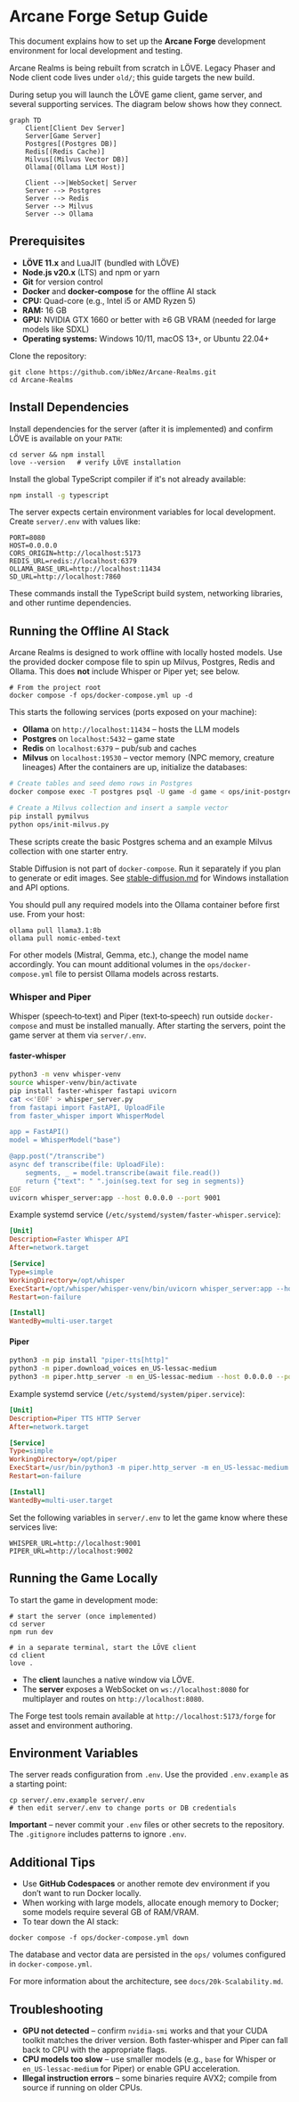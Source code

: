# Arcane Forge Setup Guide

This document explains how to set up the **Arcane Forge** development environment for local development and testing.

Arcane Realms is being rebuilt from scratch in LÖVE. Legacy Phaser and Node client code lives under `old/`; this guide targets the new build.

During setup you will launch the LÖVE game client, game server, and several supporting services.
The diagram below shows how they connect.

```mermaid
graph TD
    Client[Client Dev Server]
    Server[Game Server]
    Postgres[(Postgres DB)]
    Redis[(Redis Cache)]
    Milvus[(Milvus Vector DB)]
    Ollama[(Ollama LLM Host)]

    Client -->|WebSocket| Server
    Server --> Postgres
    Server --> Redis
    Server --> Milvus
    Server --> Ollama
```

## Prerequisites

- **LÖVE 11.x** and LuaJIT (bundled with LÖVE)
- **Node.js v20.x** (LTS) and npm or yarn
- **Git** for version control
- **Docker** and **docker‑compose** for the offline AI stack
- **CPU:** Quad-core (e.g., Intel i5 or AMD Ryzen 5)
- **RAM:** 16 GB
- **GPU:** NVIDIA GTX 1660 or better with ≥6 GB VRAM (needed for large models like SDXL)
- **Operating systems:** Windows 10/11, macOS 13+, or Ubuntu 22.04+

Clone the repository:

```
git clone https://github.com/ibNez/Arcane-Realms.git
cd Arcane-Realms
```

## Install Dependencies

Install dependencies for the server (after it is implemented) and confirm LÖVE is available on your `PATH`:

```
cd server && npm install
love --version   # verify LÖVE installation
```

Install the global TypeScript compiler if it's not already available:

```sh
npm install -g typescript
```

The server expects certain environment variables for local development. Create `server/.env` with values like:

```env
PORT=8080
HOST=0.0.0.0
CORS_ORIGIN=http://localhost:5173
REDIS_URL=redis://localhost:6379
OLLAMA_BASE_URL=http://localhost:11434
SD_URL=http://localhost:7860
```

These commands install the TypeScript build system, networking libraries, and other runtime dependencies.

## Running the Offline AI Stack

Arcane Realms is designed to work offline with locally hosted models. Use the provided docker compose file to spin up Milvus, Postgres, Redis and Ollama. This does **not** include Whisper or Piper yet; see below.

```
# From the project root
docker compose -f ops/docker-compose.yml up -d
```

This starts the following services (ports exposed on your machine):

- **Ollama** on `http://localhost:11434` – hosts the LLM models
- **Postgres** on `localhost:5432` – game state
- **Redis** on `localhost:6379` – pub/sub and caches
- **Milvus** on `localhost:19530` – vector memory (NPC memory, creature lineages)
After the containers are up, initialize the databases:

```sh
# Create tables and seed demo rows in Postgres
docker compose exec -T postgres psql -U game -d game < ops/init-postgres.sql

# Create a Milvus collection and insert a sample vector
pip install pymilvus
python ops/init-milvus.py
```

These scripts create the basic Postgres schema and an example Milvus collection with one starter entry.

Stable Diffusion is not part of `docker-compose`. Run it separately if you plan to generate or edit images. See [stable-diffusion.md](stable-diffusion.md) for Windows installation and API options.

You should pull any required models into the Ollama container before first use. From your host:

```
ollama pull llama3.1:8b
ollama pull nomic-embed-text
```

For other models (Mistral, Gemma, etc.), change the model name accordingly. You can mount additional volumes in the `ops/docker-compose.yml` file to persist Ollama models across restarts.

### Whisper and Piper

Whisper (speech‑to‑text) and Piper (text‑to‑speech) run outside `docker-compose` and must be installed manually. After starting the servers, point the game server at them via `server/.env`.

#### faster‑whisper

```sh
python3 -m venv whisper-venv
source whisper-venv/bin/activate
pip install faster-whisper fastapi uvicorn
cat <<'EOF' > whisper_server.py
from fastapi import FastAPI, UploadFile
from faster_whisper import WhisperModel

app = FastAPI()
model = WhisperModel("base")

@app.post("/transcribe")
async def transcribe(file: UploadFile):
    segments, _ = model.transcribe(await file.read())
    return {"text": " ".join(seg.text for seg in segments)}
EOF
uvicorn whisper_server:app --host 0.0.0.0 --port 9001
```

Example systemd service (`/etc/systemd/system/faster-whisper.service`):

```ini
[Unit]
Description=Faster Whisper API
After=network.target

[Service]
Type=simple
WorkingDirectory=/opt/whisper
ExecStart=/opt/whisper/whisper-venv/bin/uvicorn whisper_server:app --host 0.0.0.0 --port 9001
Restart=on-failure

[Install]
WantedBy=multi-user.target
```

#### Piper

```sh
python3 -m pip install "piper-tts[http]"
python3 -m piper.download_voices en_US-lessac-medium
python3 -m piper.http_server -m en_US-lessac-medium --host 0.0.0.0 --port 9002
```

Example systemd service (`/etc/systemd/system/piper.service`):

```ini
[Unit]
Description=Piper TTS HTTP Server
After=network.target

[Service]
Type=simple
WorkingDirectory=/opt/piper
ExecStart=/usr/bin/python3 -m piper.http_server -m en_US-lessac-medium --host 0.0.0.0 --port 9002
Restart=on-failure

[Install]
WantedBy=multi-user.target
```

Set the following variables in `server/.env` to let the game know where these services live:

```env
WHISPER_URL=http://localhost:9001
PIPER_URL=http://localhost:9002
```

## Running the Game Locally

To start the game in development mode:

``` 
# start the server (once implemented)
cd server
npm run dev

# in a separate terminal, start the LÖVE client
cd client
love .
```

- The **client** launches a native window via LÖVE.
- The **server** exposes a WebSocket on `ws://localhost:8080` for multiplayer and routes on `http://localhost:8080`.

The Forge test tools remain available at `http://localhost:5173/forge` for asset and environment authoring.

## Environment Variables

The server reads configuration from `.env`. Use the provided `.env.example` as a starting point:

```
cp server/.env.example server/.env
# then edit server/.env to change ports or DB credentials
```

**Important** – never commit your `.env` files or other secrets to the repository. The `.gitignore` includes patterns to ignore `.env`.

## Additional Tips

- Use **GitHub Codespaces** or another remote dev environment if you don’t want to run Docker locally.  
- When working with large models, allocate enough memory to Docker; some models require several GB of RAM/VRAM.  
- To tear down the AI stack:

```
docker compose -f ops/docker-compose.yml down
```

The database and vector data are persisted in the `ops/` volumes configured in `docker-compose.yml`.

For more information about the architecture, see `docs/20k-Scalability.md`.

## Troubleshooting

- **GPU not detected** – confirm `nvidia-smi` works and that your CUDA toolkit matches the driver version. Both faster‑whisper and Piper can fall back to CPU with the appropriate flags.
- **CPU models too slow** – use smaller models (e.g., `base` for Whisper or `en_US-lessac-medium` for Piper) or enable GPU acceleration.
- **Illegal instruction errors** – some binaries require AVX2; compile from source if running on older CPUs.
